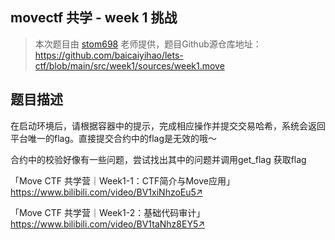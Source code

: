 ## movectf 共学 - week 1 挑战

> 本次题目由 [stom698](https://github.com/baicaiyihao) 老师提供，题目Github源仓库地址： https://github.com/baicaiyihao/lets-ctf/blob/main/src/week1/sources/week1.move

## 题目描述

在启动环境后，请根据容器中的提示，完成相应操作并提交交易哈希，系统会返回平台唯一的flag。直接提交合约中的flag是无效的哦～  

合约中的校验好像有一些问题，尝试找出其中的问题并调用get_flag 获取flag  

「Move CTF 共学营｜Week1-1：CTF简介与Move应用」https://www.bilibili.com/video/BV1xiNhzoEu5↗  

「Move CTF 共学营｜Week1-2：基础代码审计」https://www.bilibili.com/video/BV1taNhz8EY5↗  